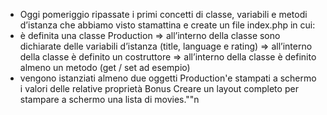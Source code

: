 - Oggi pomeriggio ripassate i primi concetti di classe, variabili e metodi d’istanza che abbiamo visto stamattina e create un file index.php in cui:
 - è definita una classe Production
   => all’interno della classe sono dichiarate delle variabili d’istanza (title, language e rating)
   => all’interno della classe è definito un costruttore
   => all’interno della classe è definito almeno un metodo (get / set ad esempio)
- vengono istanziati almeno due oggetti Production'e stampati a schermo i valori delle relative proprietà
Bonus
Creare un layout completo per stampare a schermo una lista di movies.""n